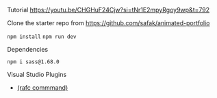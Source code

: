 Tutorial
https://youtu.be/CHGHuF24Cjw?si=tNr1E2mpyRgoy9wp&t=792

Clone the starter repo from https://github.com/safak/animated-portfolio

```npm install```
```npm run dev```


Dependencies

```npm i sass@1.68.0```


Visual Studio Plugins
- [ (rafc commmand)](https://marketplace.visualstudio.com/items?itemName=dsznajder.es7-react-js-snippets)